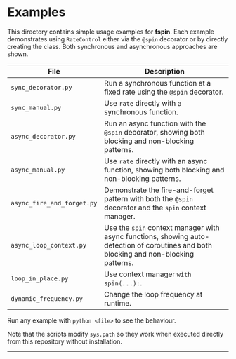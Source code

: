 # Examples

This directory contains simple usage examples for **fspin**. Each example demonstrates using `RateControl` either via the `@spin` decorator or by directly creating the class. Both synchronous and asynchronous approaches are shown.

| File                   | Description                                                 |
|------------------------|-------------------------------------------------------------|
| `sync_decorator.py`    | Run a synchronous function at a fixed rate using the `@spin` decorator. |
| `sync_manual.py`       | Use `rate` directly with a synchronous function.            |
| `async_decorator.py`   | Run an async function with the `@spin` decorator, showing both blocking and non-blocking patterns. |
| `async_manual.py`      | Use `rate` directly with an async function, showing both blocking and non-blocking patterns. |
| `async_fire_and_forget.py` | Demonstrate the fire-and-forget pattern with both the `@spin` decorator and the `spin` context manager. |
| `async_loop_context.py`| Use the `spin` context manager with async functions, showing auto-detection of coroutines and both blocking and non-blocking patterns. |
| `loop_in_place.py`     | Use context manager `with spin(...):`.                      |
| `dynamic_frequency.py` | Change the loop frequency at runtime.                       |

Run any example with `python <file>` to see the behaviour.

Note that the scripts modify `sys.path` so they work when executed directly from this repository without installation.

---
